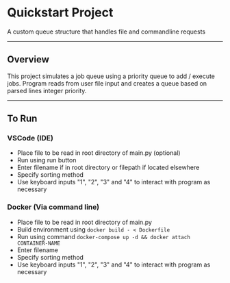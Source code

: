 # Quickstart Project
A custom queue structure that handles file and commandline requests

---

## Overview
This project simulates a job queue using a priority queue to add / execute jobs. Program reads from user file input and creates a queue based on parsed lines integer priority.

---

## To Run
### VSCode (IDE)
  * Place file to be read in root directory of main.py (optional)
  * Run using run button
  * Enter filename if in root directory or filepath if located elsewhere
  * Specify sorting method
  * Use keyboard inputs "1", "2", "3" and "4" to interact with program as necessary

### Docker (Via command line)
  * Place file to be read in root directory of main.py
  * Build environment using `docker build - < Dockerfile` 
  * Run using command `docker-compose up -d && docker attach CONTAINER-NAME`
  * Enter filename
  * Specify sorting method
  * Use keyboard inputs "1", "2", "3" and "4" to interact with program as necessary

